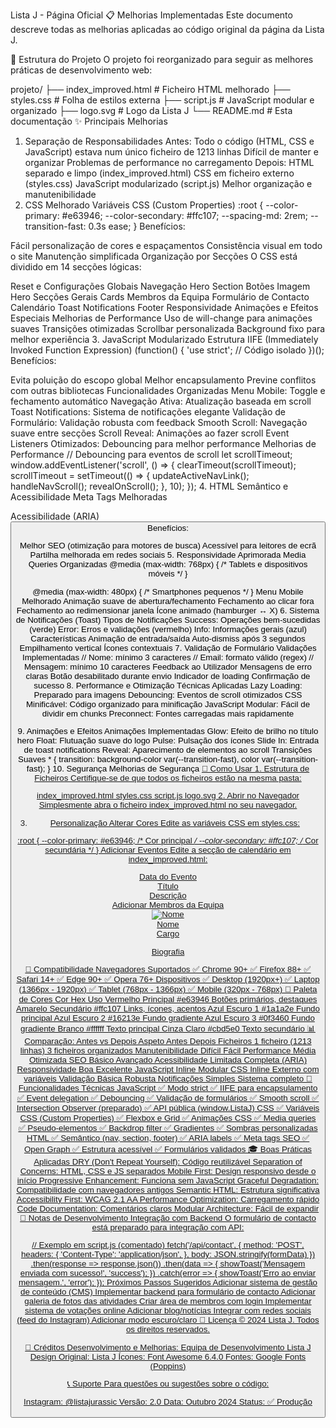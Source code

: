 Lista J - Página Oficial
📋 Melhorias Implementadas
Este documento descreve todas as melhorias aplicadas ao código original da página da Lista J.

🎯 Estrutura do Projeto
O projeto foi reorganizado para seguir as melhores práticas de desenvolvimento web:

projeto/
├── index_improved.html    # Ficheiro HTML melhorado
├── styles.css            # Folha de estilos externa
├── script.js             # JavaScript modular e organizado
├── logo.svg              # Logo da Lista J
└── README.md             # Esta documentação
✨ Principais Melhorias
1. Separação de Responsabilidades
Antes:
Todo o código (HTML, CSS e JavaScript) estava num único ficheiro de 1213 linhas
Difícil de manter e organizar
Problemas de performance no carregamento
Depois:
HTML separado e limpo (index_improved.html)
CSS em ficheiro externo (styles.css)
JavaScript modularizado (script.js)
Melhor organização e manutenibilidade
2. CSS Melhorado
Variáveis CSS (Custom Properties)
:root {
    --color-primary: #e63946;
    --color-secondary: #ffc107;
    --spacing-md: 2rem;
    --transition-fast: 0.3s ease;
}
Benefícios:

Fácil personalização de cores e espaçamentos
Consistência visual em todo o site
Manutenção simplificada
Organização por Secções
O CSS está dividido em 14 secções lógicas:

Reset e Configurações Globais
Navegação
Hero Section
Botões
Imagem Hero
Secções Gerais
Cards
Membros da Equipa
Formulário de Contacto
Calendário
Toast Notifications
Footer
Responsividade
Animações e Efeitos Especiais
Melhorias de Performance
Uso de will-change para animações suaves
Transições otimizadas
Scrollbar personalizada
Background fixo para melhor experiência
3. JavaScript Modularizado
Estrutura IIFE (Immediately Invoked Function Expression)
(function() {
    'use strict';
    // Código isolado
})();
Benefícios:

Evita poluição do escopo global
Melhor encapsulamento
Previne conflitos com outras bibliotecas
Funcionalidades Organizadas
Menu Mobile: Toggle e fechamento automático
Navegação Ativa: Atualização baseada em scroll
Toast Notifications: Sistema de notificações elegante
Validação de Formulário: Validação robusta com feedback
Smooth Scroll: Navegação suave entre secções
Scroll Reveal: Animações ao fazer scroll
Event Listeners Otimizados: Debouncing para melhor performance
Melhorias de Performance
// Debouncing para eventos de scroll
let scrollTimeout;
window.addEventListener('scroll', () => {
    clearTimeout(scrollTimeout);
    scrollTimeout = setTimeout(() => {
        updateActiveNavLink();
        handleNavScroll();
        revealOnScroll();
    }, 10);
});
4. HTML Semântico e Acessibilidade
Meta Tags Melhoradas
<!-- SEO -->
<meta name="description" content="...">
<meta name="keywords" content="...">

<!-- Open Graph / Facebook -->
<meta property="og:type" content="website">
<meta property="og:title" content="...">

<!-- Twitter -->
<meta property="twitter:card" content="...">
Acessibilidade (ARIA)
<nav role="navigation" aria-label="Navegação principal">
<button aria-label="Abrir menu de navegação" aria-expanded="false">
<div role="alert" aria-live="polite">
Benefícios:

Melhor SEO (otimização para motores de busca)
Acessível para leitores de ecrã
Partilha melhorada em redes sociais
5. Responsividade Aprimorada
Media Queries Organizadas
@media (max-width: 768px) {
    /* Tablets e dispositivos móveis */
}

@media (max-width: 480px) {
    /* Smartphones pequenos */
}
Menu Mobile Melhorado
Animação suave de abertura/fechamento
Fechamento ao clicar fora
Fechamento ao redimensionar janela
Ícone animado (hamburger ↔ X)
6. Sistema de Notificações (Toast)
Tipos de Notificações
Success: Operações bem-sucedidas (verde)
Error: Erros e validações (vermelho)
Info: Informações gerais (azul)
Características
Animação de entrada/saída
Auto-dismiss após 3 segundos
Empilhamento vertical
Ícones contextuais
7. Validação de Formulário
Validações Implementadas
// Nome: mínimo 3 caracteres
// Email: formato válido (regex)
// Mensagem: mínimo 10 caracteres
Feedback ao Utilizador
Mensagens de erro claras
Botão desabilitado durante envio
Indicador de loading
Confirmação de sucesso
8. Performance e Otimização
Técnicas Aplicadas
Lazy Loading: Preparado para imagens
Debouncing: Eventos de scroll otimizados
CSS Minificável: Código organizado para minificação
JavaScript Modular: Fácil de dividir em chunks
Preconnect: Fontes carregadas mais rapidamente
<link rel="preconnect" href="https://fonts.googleapis.com">
<link rel="preconnect" href="https://fonts.gstatic.com" crossorigin>
9. Animações e Efeitos
Animações Implementadas
Glow: Efeito de brilho no título hero
Float: Flutuação suave do logo
Pulse: Pulsação dos ícones
Slide In: Entrada de toast notifications
Reveal: Aparecimento de elementos ao scroll
Transições Suaves
* {
    transition: background-color var(--transition-fast), 
                color var(--transition-fast);
}
10. Segurança
Melhorias de Segurança
<!-- Links externos seguros -->
<a href="..." target="_blank" rel="noopener noreferrer">

<!-- Integridade de recursos externos -->
<link ... integrity="sha512-..." crossorigin="anonymous">
🚀 Como Usar
1. Estrutura de Ficheiros
Certifique-se de que todos os ficheiros estão na mesma pasta:

index_improved.html
styles.css
script.js
logo.svg
2. Abrir no Navegador
Simplesmente abra o ficheiro index_improved.html no seu navegador.

3. Personalização
Alterar Cores
Edite as variáveis CSS em styles.css:

:root {
    --color-primary: #e63946;      /* Cor principal */
    --color-secondary: #ffc107;    /* Cor secundária */
}
Adicionar Eventos
Edite a secção de calendário em index_improved.html:

<div class="event-item">
    <div class="event-date">
        <i class="fas fa-clock"></i>
        Data do Evento
    </div>
    <div class="event-title">Título</div>
    <div class="event-description">Descrição</div>
</div>
Adicionar Membros da Equipa
<div class="team-member">
    <img src="foto.jpg" alt="Nome" class="member-avatar">
    <div class="member-name">Nome</div>
    <div class="member-role">Cargo</div>
    <p class="member-bio">Biografia</p>
</div>
📱 Compatibilidade
Navegadores Suportados
✅ Chrome 90+
✅ Firefox 88+
✅ Safari 14+
✅ Edge 90+
✅ Opera 76+
Dispositivos
✅ Desktop (1920px+)
✅ Laptop (1366px - 1920px)
✅ Tablet (768px - 1366px)
✅ Mobile (320px - 768px)
🎨 Paleta de Cores
Cor	Hex	Uso
Vermelho Principal	#e63946	Botões primários, destaques
Amarelo Secundário	#ffc107	Links, ícones, acentos
Azul Escuro 1	#1a1a2e	Fundo principal
Azul Escuro 2	#16213e	Fundo gradiente
Azul Escuro 3	#0f3460	Fundo gradiente
Branco	#ffffff	Texto principal
Cinza Claro	#cbd5e0	Texto secundário
📊 Comparação: Antes vs Depois
Aspeto	Antes	Depois
Ficheiros	1 ficheiro (1213 linhas)	3 ficheiros organizados
Manutenibilidade	Difícil	Fácil
Performance	Média	Otimizada
SEO	Básico	Avançado
Acessibilidade	Limitada	Completa (ARIA)
Responsividade	Boa	Excelente
JavaScript	Inline	Modular
CSS	Inline	Externo com variáveis
Validação	Básica	Robusta
Notificações	Simples	Sistema completo
🔧 Funcionalidades Técnicas
JavaScript
✅ Modo strict
✅ IIFE para encapsulamento
✅ Event delegation
✅ Debouncing
✅ Validação de formulários
✅ Smooth scroll
✅ Intersection Observer (preparado)
✅ API pública (window.ListaJ)
CSS
✅ Variáveis CSS (Custom Properties)
✅ Flexbox e Grid
✅ Animações CSS
✅ Media queries
✅ Pseudo-elementos
✅ Backdrop filter
✅ Gradientes
✅ Sombras personalizadas
HTML
✅ Semântico (nav, section, footer)
✅ ARIA labels
✅ Meta tags SEO
✅ Open Graph
✅ Estrutura acessível
✅ Formulários validados
🎓 Boas Práticas Aplicadas
DRY (Don't Repeat Yourself): Código reutilizável
Separation of Concerns: HTML, CSS e JS separados
Mobile First: Design responsivo desde o início
Progressive Enhancement: Funciona sem JavaScript
Graceful Degradation: Compatibilidade com navegadores antigos
Semantic HTML: Estrutura significativa
Accessibility First: WCAG 2.1 AA
Performance Optimization: Carregamento rápido
Code Documentation: Comentários claros
Modular Architecture: Fácil de expandir
📝 Notas de Desenvolvimento
Integração com Backend
O formulário de contacto está preparado para integração com API:

// Exemplo em script.js (comentado)
fetch('/api/contact', {
    method: 'POST',
    headers: {
        'Content-Type': 'application/json',
    },
    body: JSON.stringify(formData)
})
.then(response => response.json())
.then(data => {
    showToast('Mensagem enviada com sucesso!', 'success');
})
.catch(error => {
    showToast('Erro ao enviar mensagem.', 'error');
});
Próximos Passos Sugeridos
Adicionar sistema de gestão de conteúdo (CMS)
Implementar backend para formulário de contacto
Adicionar galeria de fotos das atividades
Criar área de membros com login
Implementar sistema de votações online
Adicionar blog/notícias
Integrar com redes sociais (feed do Instagram)
Adicionar modo escuro/claro
📄 Licença
© 2024 Lista J. Todos os direitos reservados.

👥 Créditos
Desenvolvimento e Melhorias: Equipa de Desenvolvimento Lista J
Design Original: Lista J
Ícones: Font Awesome 6.4.0
Fontes: Google Fonts (Poppins)

📞 Suporte
Para questões ou sugestões sobre o código:

Instagram: @listajurassic
Versão: 2.0
Data: Outubro 2024
Status: ✅ Produção
